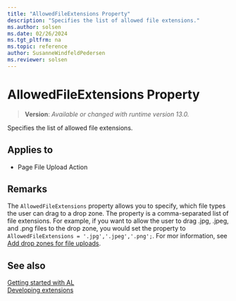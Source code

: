 ```yaml
---
title: "AllowedFileExtensions Property"
description: "Specifies the list of allowed file extensions."
ms.author: solsen
ms.date: 02/26/2024
ms.tgt_pltfrm: na
ms.topic: reference
author: SusanneWindfeldPedersen
ms.reviewer: solsen
---
```

[//]: # (START>DO_NOT_EDIT)
[//]: # (IMPORTANT:Do not edit any of the content between here and the END>DO_NOT_EDIT.)
[//]: # (Any modifications should be made in the .xml files in the ModernDev repo.)
# AllowedFileExtensions Property
> **Version**: _Available or changed with runtime version 13.0._

Specifies the list of allowed file extensions.

## Applies to
-   Page File Upload Action

[//]: # (IMPORTANT: END>DO_NOT_EDIT)

## Remarks

The `AllowedFileExtensions` property allows you to specify, which file types the user can drag to a drop zone. The property is a comma-separated list of file extensions. For example, if you want to allow the user to drag .jpg, .jpeg, and .png files to the drop zone, you would set the property to `AllowedFileExtensions = '.jpg','.jpeg','.png';`. For mor information, see [Add drop zones for file uploads](devenv-extending-drop-zones.md).

## See also

[Getting started with AL](../devenv-get-started.md)  
[Developing extensions](../devenv-dev-overview.md)  